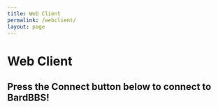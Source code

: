 ```yaml
---
title: Web Client
permalink: /webclient/
layout: page
---
```



# Web Client

## Press the Connect button below to connect to BardBBS!

<div id="fTelnetContainer_bardbbs_belthesar_com_25080" class="fTelnetContainer"></div>
<script>document.write('<script src="//embed-v2.ftelnet.ca/js/ftelnet-loader.norip.noxfer.js?v=' + (new Date()).getTime() + '"><\/script>');</script>
<script>
    var Options_bardbbs_belthesar_com_25080 = new fTelnetOptions();
    Options_bardbbs_belthesar_com_25080.BareLFtoCRLF = false;
    Options_bardbbs_belthesar_com_25080.BitsPerSecond = 57600;
    Options_bardbbs_belthesar_com_25080.ConnectionType = 'telnet';
    Options_bardbbs_belthesar_com_25080.Emulation = 'ansi-bbs';
    Options_bardbbs_belthesar_com_25080.Enter = '\r';
    Options_bardbbs_belthesar_com_25080.Font = 'CP437';
    Options_bardbbs_belthesar_com_25080.ForceWss = false;
    Options_bardbbs_belthesar_com_25080.Hostname = 'bardbbs.belthesar.com';
    Options_bardbbs_belthesar_com_25080.LocalEcho = false;
    Options_bardbbs_belthesar_com_25080.NegotiateLocalEcho = true;
    Options_bardbbs_belthesar_com_25080.Port = 25080;
    Options_bardbbs_belthesar_com_25080.ScreenColumns = 80;
    Options_bardbbs_belthesar_com_25080.ScreenRows = 25;
    Options_bardbbs_belthesar_com_25080.SendLocation = true;
    var fTelnet_bardbbs_belthesar_com_25080 = new fTelnetClient('fTelnetContainer_bardbbs_belthesar_com_25080', Options_bardbbs_belthesar_com_25080);
</script>